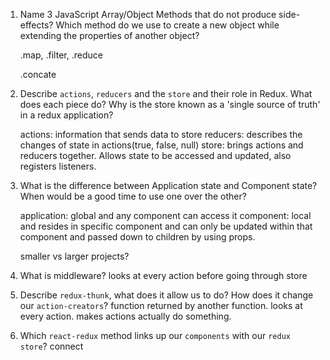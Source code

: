 1.  Name 3 JavaScript Array/Object Methods that do not produce side-effects? Which method do we use to create a new object while extending the properties of another object?

     .map, .filter, .reduce

     .concate

1.  Describe `actions`, `reducers` and the `store` and their role in Redux. What does each piece do? Why is the store known as a 'single source of truth' in a redux application?

    actions: information that sends data to store
    reducers: describes the changes of state in actions(true, false, null)
    store: brings actions and reducers together. Allows state to be accessed and updated, also registers listeners.


1.  What is the difference between Application state and Component state? When would be a good time to use one over the other?

    application: global and any component can access it 
    component: local and resides in specific component and can only be updated within that component and passed down to children by using props. 

    smaller vs larger projects? 

1.  What is middleware?
    looks at every action before going through store

1.  Describe `redux-thunk`, what does it allow us to do? How does it change our `action-creators`?
    function returned by another function. looks at every action. makes actions actually do something.

1.  Which `react-redux` method links up our `components` with our `redux store`?
    connect